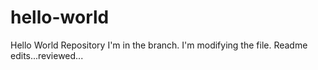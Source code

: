 # hello-world
Hello World Repository
I'm in the branch. I'm modifying the file.
Readme edits...reviewed...
